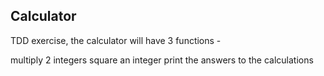 ## Calculator ##

TDD exercise, the calculator will have 3 functions - 

multiply 2 integers
square an integer
print the answers to the calculations
